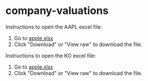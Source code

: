 # company-valuations

Instructions to open the AAPL excel file:

1. Go to [apple.xlsx](https://github.com/isaicrobert/company-valuations/blob/main/%20apple.xlsx)
2. Click "Download" or "View raw" to download the file.

Instructions to open the KO excel file:

1. Go to [apple.xlsx](https://github.com/isaicrobert/company-valuations/blob/main/%20coca%20cola.xlsx)
2. Click "Download" or "View raw" to download the file.
